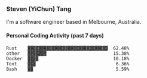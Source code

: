 ### Steven (YiChun) Tang

I'm a software engineer based in Melbourne, Australia.

#### Personal Coding Activity (past 7 days)
```
Rust    ▓▓▓▓▓▓▓▓▓▓▓▓▓▓▓▓▓▓▓▓▓▓▓▓▓▓▓▓▓▓  62.48%
other   ▓▓▓▓▓▓▓                         15.38%
Docker  ▓▓▓▓                            10.18%
Text    ▓▓▓                              6.36%
Bash    ▓▓                               5.59%
```
